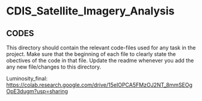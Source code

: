 # CDIS_Satellite_Imagery_Analysis
## CODES
This directory should contain the relevant code-files used for any task in the project. Make sure that the beginning of each file to clearly state the
obectives of the code in that file. Update the readme whenever you add the any new file/changes to this directory.

Luminosity_final:
https://colab.research.google.com/drive/15eIOPCA5FMzOJ2NT_8mmSEOgOpE3dugm?usp=sharing 
